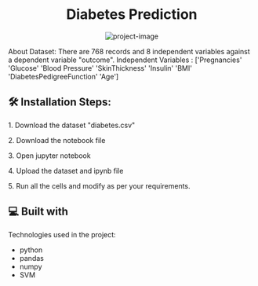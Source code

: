 <h1 align="center" id="title">Diabetes Prediction</h1>

<p align="center"><img src="https://socialify.git.ci/RishabhKumar25/Diabetes-Prediction/image?description=1&amp;descriptionEditable=A%20machine%20learning%20project%20that%20is%20trained%20on%20various%20parameters%20to%20predict%20whether%20a%20patient%20is%20diabetic%20or%20not.&amp;language=1&amp;name=1&amp;owner=1&amp;theme=Light" alt="project-image"></p>

<p id="description">About Dataset: There are 768 records and 8 independent variables against a dependent variable "outcome". Independent Variables : ['Pregnancies' 'Glucose' 'Blood Pressure' 'SkinThickness' 'Insulin' 'BMI' 'DiabetesPedigreeFunction' 'Age']</p>

<h2>🛠️ Installation Steps:</h2>

<p>1. Download the dataset "diabetes.csv"</p>

<p>2. Download the notebook file</p>

<p>3. Open jupyter notebook</p>

<p>4. Upload the dataset and ipynb file</p>

<p>5. Run all the cells and modify as per your requirements.</p>

  
  
<h2>💻 Built with</h2>

Technologies used in the project:

*   python
*   pandas
*   numpy
*   SVM
